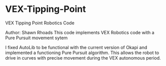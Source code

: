 # VEX-Tipping-Point
VEX Tipping Point Robotics Code

Author: Shawn Rhoads
This code implements VEX Robotics code with a Pure Pursuit movement sytem

I fixed AutoLib to be functional with the current version of Okapi and implemented a functioning Pure Pursuit algorithm. This allows the robot to drive in curves with precise movement during the VEX autonomous period.
